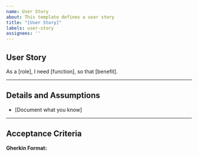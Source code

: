 ```yaml
---
name: User Story
about: This template defines a user story
title: "[User Story]"
labels: user-story
assignees: ''
---
```


## User Story  
As a [role], I need [function], so that [benefit].

---

## Details and Assumptions  
* [Document what you know]

---

## Acceptance Criteria  
**Gherkin Format:**  
